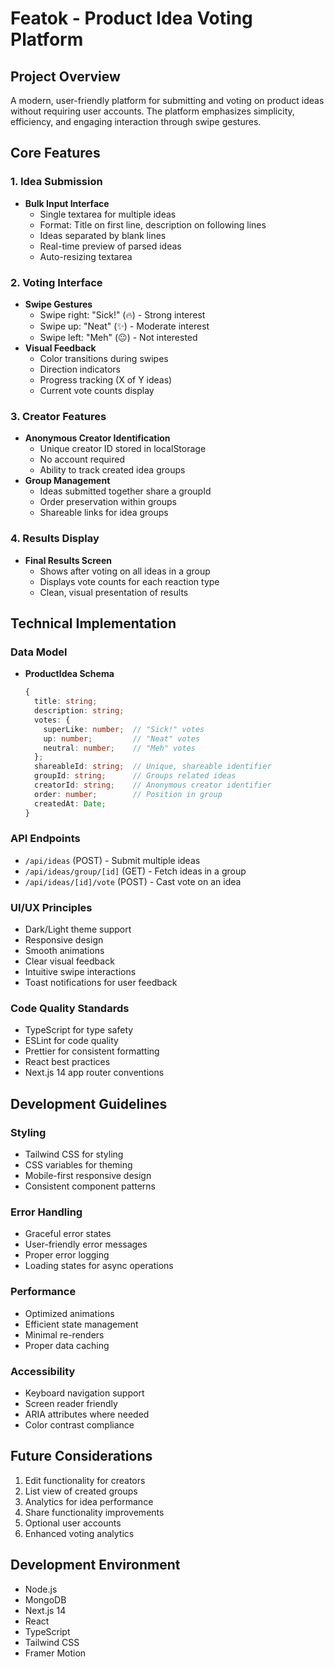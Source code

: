 # Featok - Product Idea Voting Platform

## Project Overview
A modern, user-friendly platform for submitting and voting on product ideas without requiring user accounts. The platform emphasizes simplicity, efficiency, and engaging interaction through swipe gestures.

## Core Features

### 1. Idea Submission
- **Bulk Input Interface**
  - Single textarea for multiple ideas
  - Format: Title on first line, description on following lines
  - Ideas separated by blank lines
  - Real-time preview of parsed ideas
  - Auto-resizing textarea

### 2. Voting Interface
- **Swipe Gestures**
  - Swipe right: "Sick!" (🔥) - Strong interest
  - Swipe up: "Neat" (✨) - Moderate interest
  - Swipe left: "Meh" (😐) - Not interested
- **Visual Feedback**
  - Color transitions during swipes
  - Direction indicators
  - Progress tracking (X of Y ideas)
  - Current vote counts display

### 3. Creator Features
- **Anonymous Creator Identification**
  - Unique creator ID stored in localStorage
  - No account required
  - Ability to track created idea groups
- **Group Management**
  - Ideas submitted together share a groupId
  - Order preservation within groups
  - Shareable links for idea groups

### 4. Results Display
- **Final Results Screen**
  - Shows after voting on all ideas in a group
  - Displays vote counts for each reaction type
  - Clean, visual presentation of results

## Technical Implementation

### Data Model
- **ProductIdea Schema**
  ```typescript
  {
    title: string;
    description: string;
    votes: {
      superLike: number;  // "Sick!" votes
      up: number;         // "Neat" votes
      neutral: number;    // "Meh" votes
    };
    shareableId: string;  // Unique, shareable identifier
    groupId: string;      // Groups related ideas
    creatorId: string;    // Anonymous creator identifier
    order: number;        // Position in group
    createdAt: Date;
  }
  ```

### API Endpoints
- `/api/ideas` (POST) - Submit multiple ideas
- `/api/ideas/group/[id]` (GET) - Fetch ideas in a group
- `/api/ideas/[id]/vote` (POST) - Cast vote on an idea

### UI/UX Principles
- Dark/Light theme support
- Responsive design
- Smooth animations
- Clear visual feedback
- Intuitive swipe interactions
- Toast notifications for user feedback

### Code Quality Standards
- TypeScript for type safety
- ESLint for code quality
- Prettier for consistent formatting
- React best practices
- Next.js 14 app router conventions

## Development Guidelines

### Styling
- Tailwind CSS for styling
- CSS variables for theming
- Mobile-first responsive design
- Consistent component patterns

### Error Handling
- Graceful error states
- User-friendly error messages
- Proper error logging
- Loading states for async operations

### Performance
- Optimized animations
- Efficient state management
- Minimal re-renders
- Proper data caching

### Accessibility
- Keyboard navigation support
- Screen reader friendly
- ARIA attributes where needed
- Color contrast compliance

## Future Considerations
1. Edit functionality for creators
2. List view of created groups
3. Analytics for idea performance
4. Share functionality improvements
5. Optional user accounts
6. Enhanced voting analytics

## Development Environment
- Node.js
- MongoDB
- Next.js 14
- React
- TypeScript
- Tailwind CSS
- Framer Motion 